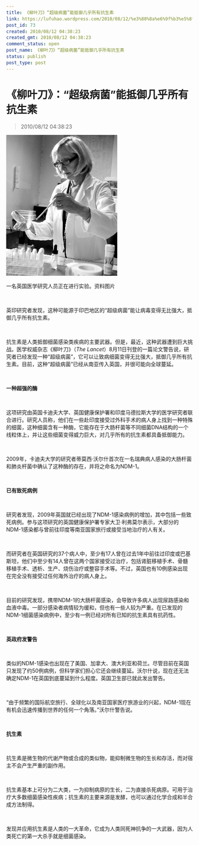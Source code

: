 ```yaml
---
title: 《柳叶刀》“超级病菌”能抵御几乎所有抗生素
link: https://lufuhao.wordpress.com/2010/08/12/%e3%80%8a%e6%9f%b3%e5%8f%b6%e5%88%80%e3%80%8b%ef%bc%9a%e2%80%9c%e8%b6%85%e7%ba%a7%e7%97%85%e8%8f%8c%e2%80%9d%e8%83%bd%e6%8a%b5%e5%be%a1%e5%87%a0%e4%b9%8e%e6%89%80%e6%9c%89%e6%8a%97%e7%94%9f%e7%b4%a0/
post_id: 73
created: 2010/08/12 04:38:23
created_gmt: 2010/08/12 04:38:23
comment_status: open
post_name: 《柳叶刀》“超级病菌”能抵御几乎所有抗生素
status: publish
post_type: post
---
```


# 《柳叶刀》：“超级病菌”能抵御几乎所有抗生素

> 2010/08/12 04:38:23

 

![20100812-043823-0001](/assets/images/20100812-043823-0001.jpg)

一名英国医学研究人员正在进行实验。资料图片

 

英印研究者发现，这种可能源于印巴地区的“超级病菌”能让病毒变得无比强大，抵御几乎所有抗生素。

 

抗生素是人类抵御细菌感染类疾病的主要武器。但是，最近，这种武器遭到巨大挑战。医学权威杂志《柳叶刀》（_The Lancet_）8月11日刊登的一篇论文警告说，研究者已经发现一种“超级病菌”，它可以让致病细菌变得无比强大，抵御几乎所有抗生素。目前，这种“超级病菌”已经从南亚传入英国，并很可能向全球蔓延。

 

**一种超强的酶**

 

这项研究由英国卡迪夫大学、英国健康保护署和印度马德拉斯大学的医学研究者联合进行。研究人员称，他们在一些赴印度接受过外科手术的病人身上找到一种特殊的细菌，这种细菌含有一种酶，它能存在于大肠杆菌等不同细菌DNA结构的一个线粒体上，并让这些细菌变得威力巨大，对几乎所有的抗生素都具备抵御能力。

 

2009年，卡迪夫大学的研究者蒂莫西·沃尔什首次在一名瑞典病人感染的大肠杆菌和肺炎杆菌中确认了这种酶的存在，并将之命名为NDM-1。

 

**已有致死病例**

 

研究者发现，2009年英国就已经出现了NDM-1感染病例的增加，其中包括一些致死病例。参与这项研究的英国健康保护署专家大卫·利弗莫尔表示，大部分的NDM-1感染都与曾前往印度等南亚国家旅行或接受当地治疗的人有关。

 

而研究者在英国研究的37个病人中，至少有17人曾在过去1年中前往过印度或巴基斯坦，他们中至少有14人曾在这两个国家接受过治疗，包括肾脏移植手术、骨髓移植手术、透析、生产、烧伤治疗或整容手术等。不过，英国也有10例感染出现在完全没有接受过任何海外治疗的病人身上。

 

目前的研究发现，携带NDM-1的大肠杆菌感染，会导致许多病人出现尿路感染和血液中毒。一部分感染者病情较为缓和，但也有一些人较为严重。在已发现的NDM-1细菌感染病例中，至少有一例已经对所有已知的抗生素具有抗药性。

 

**英政府发警告**

 

类似的NDM-1感染也出现在了美国、加拿大、澳大利亚和荷兰。尽管目前在英国只发现了约50例病例，但科学家们担心它还会继续蔓延。沃尔什说，现在还无法确定NDM-1在英国到底蔓延到什么程度。英国卫生部已就此发出警告。

 

“由于频繁的国际航空旅行、全球化以及南亚国家医疗旅游业的兴起，NDM-1现在有机会迅速传播到世界的任何一个角落。”沃尔什警告说。

  

**抗生素**

 

抗生素是微生物的代谢产物或合成的类似物，能抑制微生物的生长和存活，而对宿主不会产生严重的副作用。

 

抗生素基本上可分为二大类，一为抑制病原的生长，二为直接杀死病原。可用于治疗大多数细菌感染性疾病；抗生素的主要来源是发酵，也可以通过化学合成和半合成方法制得。

 

发现并应用抗生素是人类的一大革命，它成为人类同死神抗争的一大武器，因为人类死亡的第一大杀手就是细菌感染。

